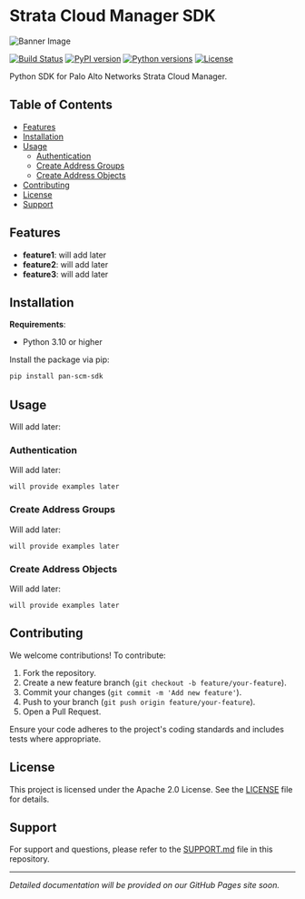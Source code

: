# Strata Cloud Manager SDK

![Banner Image](https://raw.githubusercontent.com/cdot65/pan-scm-sdk/refs/heads/main/docs/images/logo.svg)

[![Build Status](https://github.com/cdot65/pan-scm-sdk/actions/workflows/ci.yml/badge.svg)](https://github.com/cdot65/pan-scm-sdk/actions/workflows/ci.yml)
[![PyPI version](https://badge.fury.io/py/pan-scm-sdk.svg)](https://badge.fury.io/py/pan-scm-sdk)
[![Python versions](https://img.shields.io/pypi/pyversions/pan-scm-sdk.svg)](https://pypi.org/project/pan-scm-sdk/)
[![License](https://img.shields.io/github/license/cdot65/pan-scm-sdk.svg)](https://github.com/cdot65/pan-scm-sdk/blob/main/LICENSE)

Python SDK for Palo Alto Networks Strata Cloud Manager.

## Table of Contents

- [Features](#features)
- [Installation](#installation)
- [Usage](#usage)
  - [Authentication](#authentication)
  - [Create Address Groups](#create-address-groups)
  - [Create Address Objects](#create-address-objects)
- [Contributing](#contributing)
- [License](#license)
- [Support](#support)

## Features

- **feature1**: will add later
- **feature2**: will add later
- **feature3**: will add later

## Installation

**Requirements**:

- Python 3.10 or higher

Install the package via pip:

```bash
pip install pan-scm-sdk
```

## Usage

Will add later:

### Authentication

Will add later:

```
will provide examples later
```

### Create Address Groups

Will add later:

```
will provide examples later
```

### Create Address Objects

Will add later:

```
will provide examples later
```

## Contributing

We welcome contributions! To contribute:

1. Fork the repository.
2. Create a new feature branch (`git checkout -b feature/your-feature`).
3. Commit your changes (`git commit -m 'Add new feature'`).
4. Push to your branch (`git push origin feature/your-feature`).
5. Open a Pull Request.

Ensure your code adheres to the project's coding standards and includes tests where appropriate.

## License

This project is licensed under the Apache 2.0 License. See the [LICENSE](./LICENSE) file for details.

## Support

For support and questions, please refer to the [SUPPORT.md](./SUPPORT.md) file in this repository.

---

*Detailed documentation will be provided on our GitHub Pages site soon.*